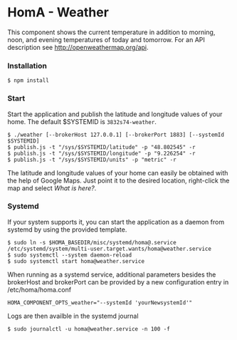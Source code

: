 # HomA - Weather
This component shows the current temperature in addition to morning, noon, and evening temperatures of today and tomorrow. 
For an API description see http://openweathermap.org/api. 

### Installation
```
$ npm install
```

### Start
Start the application and publish the latitude and longitude values of your home.
The default $SYSTEMID is ```3832s74-weather```.

``` 
$ ./weather [--brokerHost 127.0.0.1] [--brokerPort 1883] [--systemId $SYSTEMID]
$ publish.js -t "/sys/$SYSTEMID/latitude" -p "48.802545" -r
$ publish.js -t "/sys/$SYSTEMID/longitude" -p "9.226254" -r
$ publish.js -t "/sys/$SYSTEMID/units" -p "metric" -r

```

The latitude and longitude values of your home can easily be obtained with the help of Google Maps. Just point it to the desired location, right-click the map and select _What is here?_. 

### Systemd
If your system supports it, you can start the application as a daemon from systemd by using the provided template.
```none
$ sudo ln -s $HOMA_BASEDIR/misc/systemd/homa@.service /etc/systemd/system/multi-user.target.wants/homa@weather.service
$ sudo systemctl --system daemon-reload
$ sudo systemctl start homa@weather.service
```

When running as a systemd service, additional parameters besides the brokerHost and brokerPort can be provided by a new configuration entry in /etc/homa/homa.conf
```
HOMA_COMPONENT_OPTS_weather="--systemId 'yourNewsystemId'"
```

Logs are then availble in the systemd journal 
```
$ sudo journalctl -u homa@weather.service -n 100 -f
```
